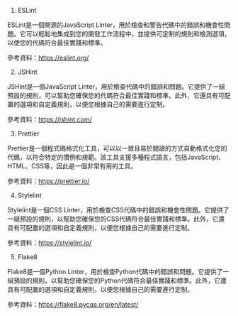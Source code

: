 

1. ESLint

ESLint是一個開源的JavaScript Linter，用於檢查和警告代碼中的錯誤和機會性問題。它可以輕鬆地集成到您的開發工作流程中，並提供可定制的規則和檢測選項，以使您的代碼符合最佳實踐和標準。

參考資料：https://eslint.org/

2. JSHint

JSHint是一個JavaScript Linter，用於檢查代碼中的錯誤和問題。它提供了一組預設的規則，可以幫助您確保您的代碼符合最佳實踐和標準。此外，它還具有可配置的選項和自定義規則，以便您根據自己的需要進行定制。

參考資料：https://jshint.com/

3. Prettier

Prettier是一個程式碼格式化工具，可以以一致且易於閱讀的方式自動格式化您的代碼，以符合特定的慣例和規範。該工具支援多種程式語言，包括JavaScript、HTML、CSS等，因此是一個非常有用的工具。

參考資料：https://prettier.io/

4. Stylelint

Stylelint是一個CSS Linter，用於檢查CSS代碼中的錯誤和機會性問題。它提供了一組預設的規則，以幫助您確保您的CSS代碼符合最佳實踐和標準。此外，它還具有可配置的選項和自定義規則，以便您根據自己的需要進行定制。

參考資料：https://stylelint.io/

5. Flake8

Flake8是一個Python Linter，用於檢查Python代碼中的錯誤和問題。它提供了一組預設的規則，以幫助您確保您的Python代碼符合最佳實踐和標準。此外，它還具有可配置的選項和自定義規則，以便您根據自己的需要進行定制。

參考資料：https://flake8.pycqa.org/en/latest/